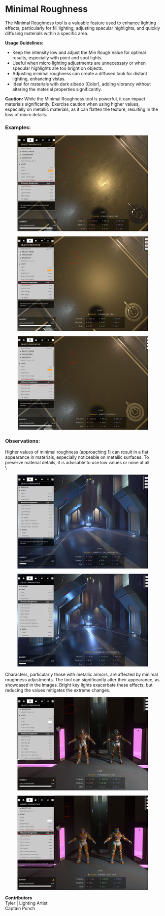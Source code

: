# Minimal Roughness

The Minimal Roughness tool is a valuable feature used to enhance lighting effects, particularly for fill lighting, adjusting specular highlights, and quickly diffusing materials within a specific area.

**Usage Guidelines:**

* Keep the intensity low and adjust the Min Rough Value for optimal results, especially with point and spot lights.
* Useful when micro lighting adjustments are unnecessary or when specular highlights are too bright on objects.
* Adjusting minimal roughness can create a diffused look for distant lighting, enhancing vistas.
* Ideal for materials with dark albedo (Color), adding vibrancy without altering the material properties significantly.

**Caution:** While the Minimal Roughness tool is powerful, it can impact materials significantly. Exercise caution when using higher values, especially on metallic materials, as it can flatten the texture, resulting in the loss of micro details.

### Examples:

<figure><img src="../../../.gitbook/assets/image (3).png" alt=""><figcaption></figcaption></figure>

<figure><img src="../../../.gitbook/assets/image-1 (2).png" alt=""><figcaption></figcaption></figure>

<figure><img src="../../../.gitbook/assets/image (4).png" alt=""><figcaption></figcaption></figure>

### Observations:

Higher values of minimal roughness (approaching 1) can result in a flat appearance in materials, especially noticeable on metallic surfaces. To preserve material details, it is advisable to use low values or none at all.\
\


<figure><img src="../../../.gitbook/assets/image (5).png" alt=""><figcaption></figcaption></figure>

<figure><img src="../../../.gitbook/assets/image-1 (3).png" alt=""><figcaption></figcaption></figure>

Characters, particularly those with metallic armors, are affected by minimal roughness adjustments. The tool can significantly alter their appearance, as showcased in the images. Bright key lights exacerbate these effects, but reducing the values mitigates the extreme changes.

<figure><img src="../../../.gitbook/assets/image-1 (4).png" alt=""><figcaption></figcaption></figure>

<figure><img src="../../../.gitbook/assets/image (6).png" alt=""><figcaption></figcaption></figure>

**Contributors** \
Tyler | Lighting Artist\
Captain Punch
